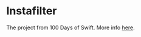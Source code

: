 # Instafilter

The project from 100 Days of Swift. More info [here](https://www.hackingwithswift.com/100/52).
